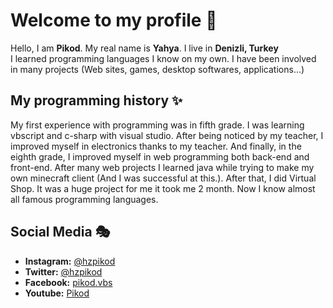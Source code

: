 # Welcome to my profile 🥳
Hello, I am **Pikod**. My real name is **Yahya**. I live in **Denizli, Turkey**
<br>I learned programming languages I know on my own. I have been involved in many projects (Web sites, games, desktop softwares, applications...)

## My programming history ✨
My first experience with programming was in fifth grade. I was learning vbscript and c-sharp with visual studio. After being noticed by my teacher, I improved myself in electronics thanks to my teacher. And finally, in the eighth grade, I improved myself in web programming both back-end and front-end. After many web projects I learned java while trying to make my own minecraft client (And I was successful at this.). After that, I did Virtual Shop. It was a huge project for me it took me 2 month. Now I know almost all famous programming languages. 

## Social Media 🎭
- **Instagram:** [@hzpikod](https://www.instagram.com/hzpikod/)
- **Twitter:** [@hzpikod](https://twitter.com/hzpikod)
- **Facebook:** [pikod.vbs](https://www.facebook.com/pikod.vbs)
- **Youtube:** [Pikod](https://www.youtube.com/c/Pikod)
